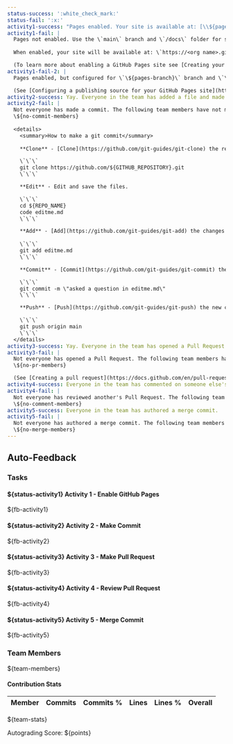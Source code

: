 ```yaml
---
status-success: ':white_check_mark:'
status-fail: ':x:'
activity1-success: "Pages enabled. Your site is available at: [\\${pages-url}](\\${pages-url})"
activity1-fail: |
  Pages not enabled. Use the \`main\` branch and \`/docs\` folder for site contents.
  
  When enabled, your site will be available at: \`https://<org name>.github.io/<repo name>\`

  (To learn more about enabling a GitHub Pages site see [Creating your site](https://docs.github.com/en/pages/getting-started-with-github-pages/creating-a-github-pages-site#creating-your-site) in the GitHub Docs.)
activity1-fail-2: |
  Pages enabled, but configured for \`\${pages-branch}\` branch and \`\${pages-path}\` folder. Use the \`main\` branch and \`/docs\` folder for site contents.

  (See [Configuring a publishing source for your GitHub Pages site](https://docs.github.com/en/pages/getting-started-with-github-pages/configuring-a-publishing-source-for-your-github-pages-site) for details on how to configure the correct publishing source.)
activity2-success: Yay. Everyone in the team has added a file and made a commit.
activity2-fail: |
  Not everyone has made a commit. The following team members have not made a commit that adds a file:
  \${no-commit-members}
  
  <details>
    <summary>How to make a git commit</summary>
    
    **Clone** - [Clone](https://github.com/git-guides/git-clone) the repository to your local machine.

    \`\`\`
    git clone https://github.com/${GITHUB_REPOSITORY}.git
    \`\`\`

    **Edit** - Edit and save the files.

    \`\`\`
    cd ${REPO_NAME}
    code editme.md
    \`\`\`

    **Add** - [Add](https://github.com/git-guides/git-add) the changes to staging.
    
    \`\`\`
    git add editme.md
    \`\`\`

    **Commit** - [Commit](https://github.com/git-guides/git-commit) the changes to the git repo.

    \`\`\`
    git commit -m \"asked a question in editme.md\"
    \`\`\`

    **Push** - [Push](https://github.com/git-guides/git-push) the new commits back to the remote repository.

    \`\`\`
    git push origin main
    \`\`\`
  </details>
activity3-success: Yay. Everyone in the team has opened a Pull Request.
activity3-fail: |
  Not everyone has opened a Pull Request. The following team members have not opened a Pull Request:
  \${no-pr-members}

  (See [Creating a pull request](https://docs.github.com/en/pull-requests/collaborating-with-pull-requests/proposing-changes-to-your-work-with-pull-requests/creating-a-pull-request) for instructions on how to create a pull request.)
activity4-success: Everyone in the team has commented on someone else's Pull Request.
activity4-fail: |
  Not everyone has reviewed another's Pull Request. The following team members have not reviewed a Pull Request:
  \${no-comment-members}
activity5-success: Everyone in the team has authored a merge commit.
activity5-fail: |
  Not everyone has authored a merge commit. The following team members have not authored a merge commit:
  \${no-merge-members}
---
```


## Auto-Feedback

### Tasks

#### ${status-activity1} Activity 1 - Enable GitHub Pages

${fb-activity1}

#### ${status-activity2} Activity 2 - Make Commit

${fb-activity2}

#### ${status-activity3} Activity 3 - Make Pull Request

${fb-activity3}

#### ${status-activity4} Activity 4 - Review Pull Request

${fb-activity4}

#### ${status-activity5} Activity 5 - Merge Commit

${fb-activity5}

### Team Members

${team-members}

#### Contribution Stats

| Member | Commits | Commits % | Lines | Lines % | Overall |
| :--- | ---: | ---: | ---: | ---: | ---: |
${team-stats}

Autograding Score: ${points}
